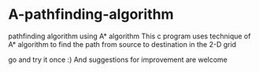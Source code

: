 # A-pathfinding-algorithm
pathfinding algorithm using A* algorithm
This c program uses technique of A* algorithm to find the path from source to destination in the 2-D grid 

go and try it once :) 
And suggestions for improvement are welcome
